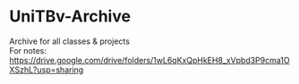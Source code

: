 # UniTBv-Archive
Archive for all classes &amp; projects <br />
For notes: https://drive.google.com/drive/folders/1wL6qKxQpHkEH8_xVpbd3P9cma1OXSzhL?usp=sharing
